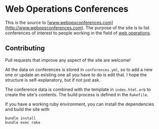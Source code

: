 # Web Operations Conferences

This is the source to [www.webopsconferences.com](http://www.webopsconferences.com). The purpose of the site is to list conferences of interest to people working in the field of [web operations](http://omniti.com/seeds/what-is-web-operations).

## Contributing

Pull requests that improve any aspect of the site are welcome!

All the data on conferences is stored in `conferences.yml`,  so to add a new one or update an existing one all you have to do is edit that. I hope the structure is self-explanatory, but if not just ask.

The conference data is combined with the template in `index.html.erb` to create the site's contents. The build process is defined in the `Rakefile`.

If you have a working ruby environment, you can install the dependencies and build the site with

    bundle install
    bundle exec rake
